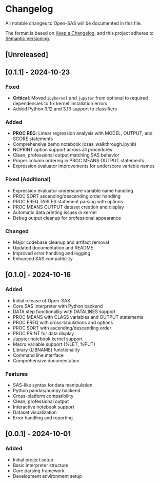 # Changelog

All notable changes to Open-SAS will be documented in this file.

The format is based on [Keep a Changelog](https://keepachangelog.com/en/1.0.0/),
and this project adheres to [Semantic Versioning](https://semver.org/spec/v2.0.0.html).

## [Unreleased]

## [0.1.1] - 2024-10-23

### Fixed
- **Critical**: Moved `ipykernel` and `jupyter` from optional to required dependencies to fix kernel installation errors
- Added Python 3.12 and 3.13 support to classifiers

### Added
- **PROC REG**: Linear regression analysis with MODEL, OUTPUT, and SCORE statements
- Comprehensive demo notebook (osas_walkthrough.ipynb)
- NOPRINT option support across all procedures
- Clean, professional output matching SAS behavior
- Proper column ordering in PROC MEANS OUTPUT statements
- Expression evaluator improvements for underscore variable names

### Fixed (Additional)
- Expression evaluator underscore variable name handling
- PROC SORT ascending/descending order handling
- PROC FREQ TABLES statement parsing with options
- PROC MEANS OUTPUT dataset creation and display
- Automatic data printing issues in kernel
- Debug output cleanup for professional appearance

### Changed
- Major codebase cleanup and artifact removal
- Updated documentation and README
- Improved error handling and logging
- Enhanced SAS compatibility

## [0.1.0] - 2024-10-16

### Added
- Initial release of Open-SAS
- Core SAS interpreter with Python backend
- DATA step functionality with DATALINES support
- PROC MEANS with CLASS variables and OUTPUT statements
- PROC FREQ with cross-tabulations and options
- PROC SORT with ascending/descending order
- PROC PRINT for data display
- Jupyter notebook kernel support
- Macro variable support (%LET, %PUT)
- Library (LIBNAME) functionality
- Command line interface
- Comprehensive documentation

### Features
- SAS-like syntax for data manipulation
- Python pandas/numpy backend
- Cross-platform compatibility
- Clean, professional output
- Interactive notebook support
- Dataset visualization
- Error handling and reporting

## [0.0.1] - 2024-10-01

### Added
- Initial project setup
- Basic interpreter structure
- Core parsing framework
- Development environment setup
